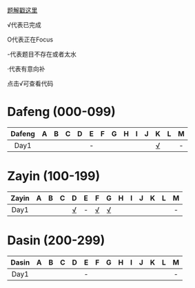 
[题解戳这里](https://github.com/Dafenghh/Training_Summary/blob/master/ICPC%20Camp%202019%E9%A2%98%E8%A7%A3.md)




√代表已完成

O代表正在Focus

-代表题目不存在或者太水

·代表有意向补

点击√可查看代码


# Dafeng (000-099)

Dafeng  |   A    |   B    |   C    |   D    |   E    |   F    |   G    |   H    |   I    |   J    |   K    |   L    |  M
:------:|:------:|:------:|:------:|:------:|:------:|:------:|:------:|:------:|:------:|:------:|:------:|:------:|:------:
Day1    |        |        |        |        |    -   |        |        |        |        |        |[√][001]|        |-

[001]: https://github.com/Dafenghh/Training_Summary/blob/master/code/ICPC_Camp_2019/Day1/K_dafeng.cpp

# Zayin (100-199)

Zayin   |   A    |   B    |   C    |   D    |   E    |   F    |   G    |   H    |   I    |   J    |   K    |   L    |  M
:------:|:------:|:------:|:------:|:------:|:------:|:------:|:------:|:------:|:------:|:------:|:------:|:------:|:------:
Day1    |        |        |        |[√][101]|    -   |[√][100]|[√][102]|        |        |        |        |        |-

[100]: https://github.com/Dafenghh/Training_Summary/blob/master/code/ICPC_Camp_2019/Day1/F_zayin.cpp
[101]: https://github.com/Dafenghh/Training_Summary/blob/master/code/ICPC_Camp_2019/Day1/D_zayin.cpp
[102]: https://github.com/Dafenghh/Training_Summary/blob/master/code/ICPC_Camp_2019/Day1/G_zayin.cpp

# Dasin (200-299)

Dasin   |   A    |   B    |   C    |   D    |   E    |   F    |   G    |   H    |   I    |   J    |   K    |   L    |  M
:------:|:------:|:------:|:------:|:------:|:------:|:------:|:------:|:------:|:------:|:------:|:------:|:------:|:------:
Day1    |        |        |        |        |    -   |        |        |        |        |        |        |        |-







